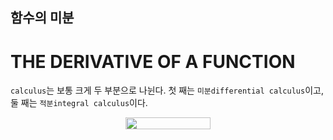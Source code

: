 ## 함수의 미분 
# THE DERIVATIVE OF A FUNCTION 

`calculus`는 보통 크게 두 부분으로 나뉜다. 첫 째는 `미분differential calculus`이고, 둘 째는 `적분integral calculus`이다.  

<p align="center"><img src="/tex/46dade4bdcef125cda783e70f690b0b6.svg?invert_in_darkmode&sanitize=true" align=middle width=136.7577882pt height=18.482861099999997pt/></p>